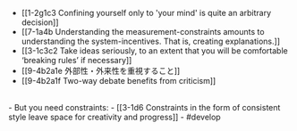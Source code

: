 - [[1-2g1c3 Confining yourself only to 'your mind' is quite an arbitrary decision]]
- [[7-1a4b Understanding the measurement-constraints amounts to understanding the system-incentives. That is, creating explanations.]]
- [[3-1c3c2 Take ideas seriously, to an extent that you will be comfortable ‘breaking rules’ if necessary]]
- [[9-4b2a1e 外部性・外来性を重視すること]]
- [[9-4b2a1f Two-way debate benefits from criticism]]
<br>
- But you need constraints:
- [[3-1d6 Constraints in the form of consistent style leave space for creativity and progress]]
- #develop
